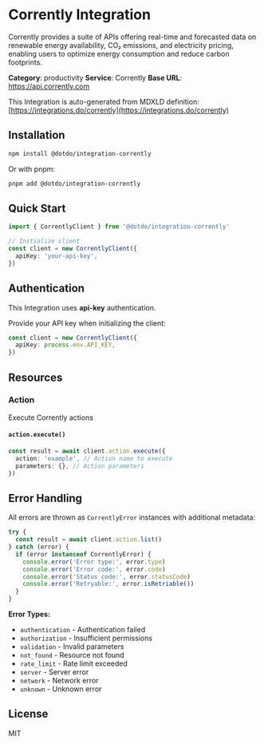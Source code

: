 # Corrently Integration

Corrently provides a suite of APIs offering real-time and forecasted data on renewable energy availability, CO₂ emissions, and electricity pricing, enabling users to optimize energy consumption and reduce carbon footprints.

**Category**: productivity
**Service**: Corrently
**Base URL**: https://api.corrently.com

This Integration is auto-generated from MDXLD definition: [https://integrations.do/corrently](https://integrations.do/corrently)

## Installation

```bash
npm install @dotdo/integration-corrently
```

Or with pnpm:

```bash
pnpm add @dotdo/integration-corrently
```

## Quick Start

```typescript
import { CorrentlyClient } from '@dotdo/integration-corrently'

// Initialize client
const client = new CorrentlyClient({
  apiKey: 'your-api-key',
})
```

## Authentication

This Integration uses **api-key** authentication.

Provide your API key when initializing the client:

```typescript
const client = new CorrentlyClient({
  apiKey: process.env.API_KEY,
})
```

## Resources

### Action

Execute Corrently actions

#### `action.execute()`

```typescript
const result = await client.action.execute({
  action: 'example', // Action name to execute
  parameters: {}, // Action parameters
})
```

## Error Handling

All errors are thrown as `CorrentlyError` instances with additional metadata:

```typescript
try {
  const result = await client.action.list()
} catch (error) {
  if (error instanceof CorrentlyError) {
    console.error('Error type:', error.type)
    console.error('Error code:', error.code)
    console.error('Status code:', error.statusCode)
    console.error('Retryable:', error.isRetriable())
  }
}
```

**Error Types:**

- `authentication` - Authentication failed
- `authorization` - Insufficient permissions
- `validation` - Invalid parameters
- `not_found` - Resource not found
- `rate_limit` - Rate limit exceeded
- `server` - Server error
- `network` - Network error
- `unknown` - Unknown error

## License

MIT
